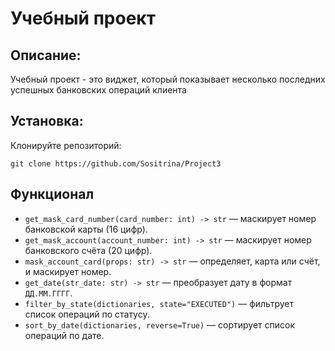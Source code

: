 # Учебный проект

## Описание:

Учебный проект - это виджет, который показывает несколько последних успешных банковских операций клиента

## Установка:

Клонируйте репозиторий:
```
git clone https://github.com/Sositrina/Project3
```

## Функционал

- `get_mask_card_number(card_number: int) -> str` — маскирует номер банковской карты (16 цифр).
- `get_mask_account(account_number: int) -> str` — маскирует номер банковского счёта (20 цифр).
- `mask_account_card(props: str) -> str` — определяет, карта или счёт, и маскирует номер.
- `get_date(str_date: str) -> str` — преобразует дату в формат `ДД.ММ.ГГГГ`.
- `filter_by_state(dictionaries, state="EXECUTED")` — фильтрует список операций по статусу.
- `sort_by_date(dictionaries, reverse=True)` — сортирует список операций по дате. 